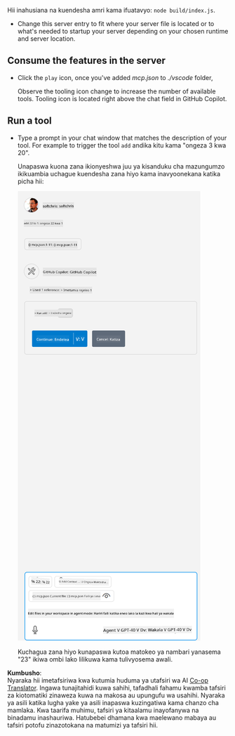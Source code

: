 <!--
CO_OP_TRANSLATOR_METADATA:
{
  "original_hash": "5ef8f5821c1a04f7b1fc4f15098ecab8",
  "translation_date": "2025-06-18T06:05:56+00:00",
  "source_file": "03-GettingStarted/04-vscode/solution/README.md",
  "language_code": "sw"
}
-->
Hii inahusiana na kuendesha amri kama ifuatavyo: `node build/index.js`.

- Change this server entry to fit where your server file is located or to what's needed to startup your server depending on your chosen runtime and server location.

## Consume the features in the server

- Click the `play` icon, once you've added *mcp.json* to *./vscode* folder,

    Observe the tooling icon change to increase the number of available tools. Tooling icon is located right above the chat field in GitHub Copilot.

## Run a tool

- Type a prompt in your chat window that matches the description of your tool. For example to trigger the tool `add` andika kitu kama "ongeza 3 kwa 20".

    Unapaswa kuona zana ikionyeshwa juu ya kisanduku cha mazungumzo ikikuambia uchague kuendesha zana hiyo kama inavyoonekana katika picha hii:

    ![VS Code ikionyesha inataka kuendesha zana](../../../../../translated_images/vscode-agent.d5a0e0b897331060518fe3f13907677ef52b879db98c64d68a38338608f3751e.sw.png)

    Kuchagua zana hiyo kunapaswa kutoa matokeo ya nambari yanasema "23" ikiwa ombi lako lilikuwa kama tulivyosema awali.

**Kumbusho**:  
Nyaraka hii imetafsiriwa kwa kutumia huduma ya utafsiri wa AI [Co-op Translator](https://github.com/Azure/co-op-translator). Ingawa tunajitahidi kuwa sahihi, tafadhali fahamu kwamba tafsiri za kiotomatiki zinaweza kuwa na makosa au upungufu wa usahihi. Nyaraka ya asili katika lugha yake ya asili inapaswa kuzingatiwa kama chanzo cha mamlaka. Kwa taarifa muhimu, tafsiri ya kitaalamu inayofanywa na binadamu inashauriwa. Hatubebei dhamana kwa maelewano mabaya au tafsiri potofu zinazotokana na matumizi ya tafsiri hii.